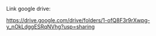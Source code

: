 Link google drive:

https://drive.google.com/drive/folders/1-ofQ8F3r9rXwpg-y_nOkLdggESRqNVhg?usp=sharing
